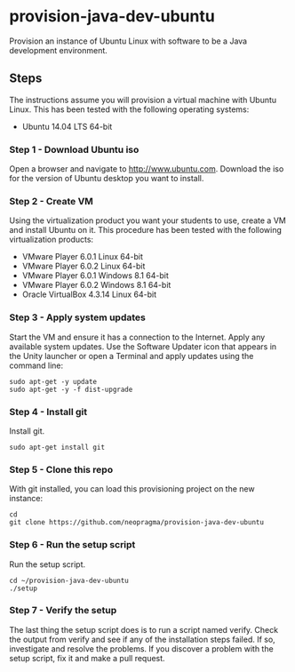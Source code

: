# provision-java-dev-ubuntu

Provision an instance of Ubuntu Linux with software to be a Java development environment.

## Steps

The instructions assume you will provision a virtual machine with Ubuntu Linux. This has been tested with the following operating systems:

* Ubuntu 14.04 LTS 64-bit

### Step 1 - Download Ubuntu iso

Open a browser and navigate to http://www.ubuntu.com. Download the iso for the version of Ubuntu desktop you want to install.

### Step 2 - Create VM

Using the virtualization product you want your students to use, create a VM and install Ubuntu on it. This procedure has been tested with the following virtualization products:

* VMware Player 6.0.1 Linux 64-bit
* VMware Player 6.0.2 Linux 64-bit
* VMware Player 6.0.1 Windows 8.1 64-bit
* VMware Player 6.0.2 Windows 8.1 64-bit
* Oracle VirtualBox 4.3.14 Linux 64-bit

### Step 3 - Apply system updates

Start the VM and ensure it has a connection to the Internet. Apply any available system updates. Use the Software Updater icon that appears in the Unity launcher or open a Terminal and apply updates using the command line:

```shell
sudo apt-get -y update
sudo apt-get -y -f dist-upgrade
```

### Step 4 - Install git

 Install git.

```shell
sudo apt-get install git
```

### Step 5 - Clone this repo

With git installed, you can load this provisioning project on the new instance:

```shell
cd
git clone https://github.com/neopragma/provision-java-dev-ubuntu
```

### Step 6 - Run the setup script

Run the setup script.

```shell
cd ~/provision-java-dev-ubuntu
./setup
```

### Step 7 - Verify the setup

The last thing the setup script does is to run a script named verify. Check the output from verify and see if any of the installation steps failed. If so, investigate and resolve the problems. If you discover a problem with the setup script, fix it and make a pull request.







